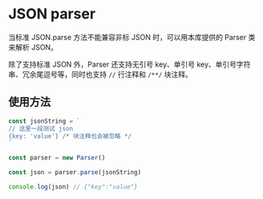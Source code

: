 JSON parser
================================================


当标准 JSON.parse 方法不能兼容非标 JSON 时，可以用本库提供的 Parser 类来解析 JSON。

除了支持标准 JSON 外，Parser 还支持无引号 key、单引号 key、单引号字符串、冗余尾逗号等，同时也支持 `//` 行注释和 `/**/` 块注释。

## 使用方法

```js
const jsonString = `
// 这里一段测试 json
{key: 'value'} /* 块注释也会被忽略 */
`

const parser = new Parser()

const json = parser.parse(jsonString)

console.log(json) // {"key":"value"}
```

